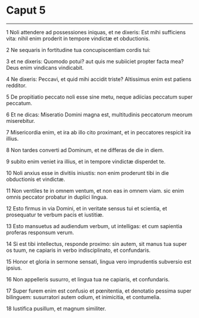 # Caput 5

***

1 Noli attendere ad possessiones iniquas, et ne dixeris: Est mihi sufficiens vita: nihil enim proderit in tempore vindictæ et obductionis.

2 Ne sequaris in fortitudine tua concupiscentiam cordis tui:

3 et ne dixeris: Quomodo potui? aut quis me subiiciet propter facta mea? Deus enim vindicans vindicabit.

4 Ne dixeris: Peccavi, et quid mihi accidit triste? Altissimus enim est patiens redditor.

5 De propitiatio peccato noli esse sine metu, neque adiicias peccatum super peccatum.

6 Et ne dicas: Miseratio Domini magna est, multitudinis peccatorum meorum miserebitur.

7 Misericordia enim, et ira ab illo cito proximant, et in peccatores respicit ira illius.

8 Non tardes converti ad Dominum, et ne differas de die in diem.

9 subito enim veniet ira illius, et in tempore vindictæ disperdet te.

10 Noli anxius esse in divitiis iniustis: non enim proderunt tibi in die obductionis et vindictæ.

11 Non ventiles te in omnem ventum, et non eas in omnem viam. sic enim omnis peccator probatur in duplici lingua.

12 Esto firmus in via Domini, et in veritate sensus tui et scientia, et prosequatur te verbum pacis et iustitiæ.

13 Esto mansuetus ad audiendum verbum, ut intelligas: et cum sapientia proferas responsum verum.

14 Si est tibi intellectus, responde proximo: sin autem, sit manus tua super os tuum, ne capiaris in verbo indisciplinato, et confundaris.

15 Honor et gloria in sermone sensati, lingua vero imprudentis subversio est ipsius.

16 Non appelleris susurro, et lingua tua ne capiaris, et confundaris.

17 Super furem enim est confusio et pœnitentia, et denotatio pessima super bilinguem: susurratori autem odium, et inimicitia, et contumelia.

18 Iustifica pusillum, et magnum similiter.

